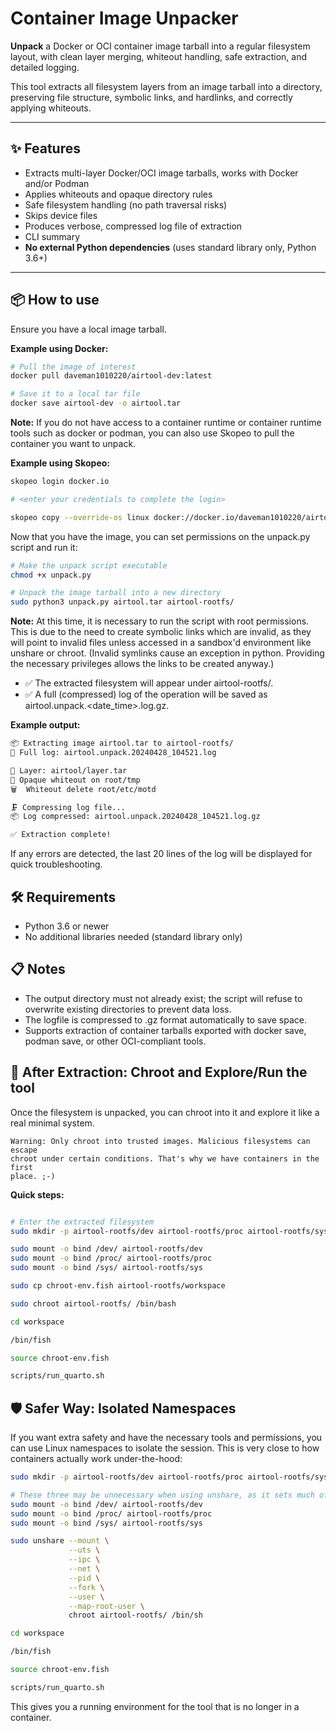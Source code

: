 # Container Image Unpacker

**Unpack** a Docker or OCI container image tarball into a regular filesystem
layout,  with clean layer merging, whiteout handling, safe extraction, and
detailed logging.

This tool extracts all filesystem layers from an image tarball into a
directory, preserving file structure, symbolic links, and hardlinks, and
correctly applying whiteouts.

---

## ✨ Features

- Extracts multi-layer Docker/OCI image tarballs, works with Docker and/or Podman
- Applies whiteouts and opaque directory rules
- Safe filesystem handling (no path traversal risks)
- Skips device files
- Produces verbose, compressed log file of extraction
- CLI summary
- **No external Python dependencies** (uses standard library only, Python 3.6+)

---

## 📦 How to use

Ensure you have a local image tarball.  

**Example using Docker:**

```bash
# Pull the image of interest
docker pull daveman1010220/airtool-dev:latest

# Save it to a local tar file
docker save airtool-dev -o airtool.tar
```

**Note:** If you do not have access to a container runtime or container runtime tools such as docker or podman, you can also use Skopeo to pull the container you want to unpack.

**Example using Skopeo:**

```bash
skopeo login docker.io

# <enter your credentials to complete the login>

skopeo copy --override-os linux docker://docker.io/daveman1010220/airtool-dev:latest docker-archive:airtool.tar
```

Now that you have the image, you can set permissions on the unpack.py script and run it:

```bash
# Make the unpack script executable
chmod +x unpack.py

# Unpack the image tarball into a new directory
sudo python3 unpack.py airtool.tar airtool-rootfs/
```
**Note:** At this time, it is necessary to run the script with root permissions. This is due to the need to create symbolic links which are invalid, as they will point to invalid files unless accessed in a sandbox'd environment like unshare or chroot. (Invalid symlinks cause an exception in python. Providing the necessary privileges allows the links to be created anyway.)

- ✅ The extracted filesystem will appear under airtool-rootfs/.
- ✅ A full (compressed) log of the operation will be saved as airtool.unpack.<date_time>.log.gz.

**Example output:**

```bash
📦 Extracting image airtool.tar to airtool-rootfs/
📝 Full log: airtool.unpack.20240428_104521.log

🔵 Layer: airtool/layer.tar
🧹 Opaque whiteout on root/tmp
🗑️  Whiteout delete root/etc/motd

🗜️ Compressing log file...
📦 Log compressed: airtool.unpack.20240428_104521.log.gz

✅ Extraction complete!
```

If any errors are detected, the last 20 lines of the log will be displayed for quick troubleshooting.

## 🛠 Requirements
- Python 3.6 or newer
- No additional libraries needed (standard library only)

## 📋 Notes
- The output directory must not already exist; the script will refuse to overwrite existing directories to prevent data loss.
- The logfile is compressed to .gz format automatically to save space.
- Supports extraction of container tarballs exported with docker save, podman save, or other OCI-compliant tools.

## 🚪 After Extraction: Chroot and Explore/Run the tool

Once the filesystem is unpacked, you can chroot into it and explore it like a real minimal system.

    Warning: Only chroot into trusted images. Malicious filesystems can escape
    chroot under certain conditions. That's why we have containers in the first
    place. ;-)

**Quick steps:**

```bash

# Enter the extracted filesystem
sudo mkdir -p airtool-rootfs/dev airtool-rootfs/proc airtool-rootfs/sys

sudo mount -o bind /dev/ airtool-rootfs/dev
sudo mount -o bind /proc/ airtool-rootfs/proc
sudo mount -o bind /sys/ airtool-rootfs/sys

sudo cp chroot-env.fish airtool-rootfs/workspace

sudo chroot airtool-rootfs/ /bin/bash

cd workspace

/bin/fish

source chroot-env.fish

scripts/run_quarto.sh
```

## 🛡️ Safer Way: Isolated Namespaces

If you want extra safety and have the necessary tools and permissions, you can use Linux namespaces to isolate the session. This is very close to how containers actually work under-the-hood:

```bash
sudo mkdir -p airtool-rootfs/dev airtool-rootfs/proc airtool-rootfs/sys

# These three may be unnecessary when using unshare, as it sets much of this up for you.
sudo mount -o bind /dev/ airtool-rootfs/dev
sudo mount -o bind /proc/ airtool-rootfs/proc
sudo mount -o bind /sys/ airtool-rootfs/sys

sudo unshare --mount \
             --uts \
             --ipc \
             --net \
             --pid \
             --fork \
             --user \
             --map-root-user \
             chroot airtool-rootfs/ /bin/sh

cd workspace

/bin/fish

source chroot-env.fish

scripts/run_quarto.sh
```

This gives you a running environment for the tool that is no longer in a container.
